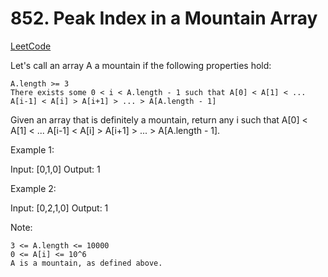 # 852. Peak Index in a Mountain Array

[LeetCode](https://leetcode.com/problems/peak-index-in-a-mountain-array/)

Let's call an array A a mountain if the following properties hold:

    A.length >= 3
    There exists some 0 < i < A.length - 1 such that A[0] < A[1] < ... A[i-1] < A[i] > A[i+1] > ... > A[A.length - 1]

Given an array that is definitely a mountain, return any i such that A[0] < A[1] < ... A[i-1] < A[i] > A[i+1] > ... > A[A.length - 1].

Example 1:

Input: [0,1,0]
Output: 1

Example 2:

Input: [0,2,1,0]
Output: 1

Note:

    3 <= A.length <= 10000
    0 <= A[i] <= 10^6
    A is a mountain, as defined above.
